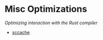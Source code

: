 # Misc Optimizations

*Optimizing interaction with the Rust compiler*

* [sccache](https://github.com/mozilla/sccache)